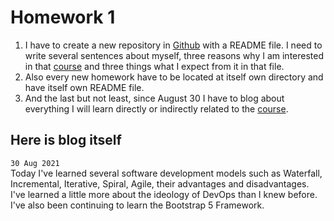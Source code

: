 # Homework 1

1. I have to create a new repository in [Github][github] with a README file. I need to write several sentences about myself, three reasons why I am interested in that [course][course] and three things what I expect from it in that file.
2. Also every new homework have to be located at itself own directory and have itself own README file.
3. And the last but not least, since August 30 I have to blog about everything I will learn directly or indirectly related to the [course][course].

[github]: https://github.com/
[course]: https://github.com/oleg1995petrov/devops-andersen-training/

## Here is blog itself

`30 Aug 2021`  
Today I've learned several software development models such as Waterfall, Incremental, Iterative, Spiral, Agile, their advantages and disadvantages. I've learned a little more about the ideology of DevOps than I knew before. I've also been continuing to learn the Bootstrap 5 Framework.
